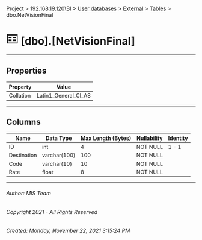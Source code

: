 #### 

[Project](../../../../index.md) > [192.168.19.120\\BI](../../../index.md) > [User databases](../../index.md) > [External](../index.md) > [Tables](Tables.md) > dbo.NetVisionFinal

# ![Tables](../../../../Images/Table32.png) [dbo].[NetVisionFinal]

---

## <a name="#properties"></a>Properties

| Property | Value |
|---|---|
| Collation | Latin1_General_CI_AS |


---

## <a name="#columns"></a>Columns

| Name | Data Type | Max Length (Bytes) | Nullability | Identity |
|---|---|---|---|---|
| ID | int | 4 | NOT NULL | 1 - 1 |
| Destination | varchar(100) | 100 | NOT NULL |  |
| Code | varchar(10) | 10 | NOT NULL |  |
| Rate | float | 8 | NOT NULL |  |


---

###### Author:  MIS Team

###### Copyright 2021 - All Rights Reserved

###### Created: Monday, November 22, 2021 3:15:24 PM

